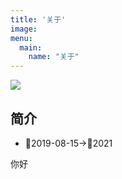 ```yaml
---
title: '关于'
image: 
menu:
  main:
    name: "关于"
---
```

<img src="/material/header2.webp">

## 简介
- 🚾2019-08-15→🌇2021

你好
